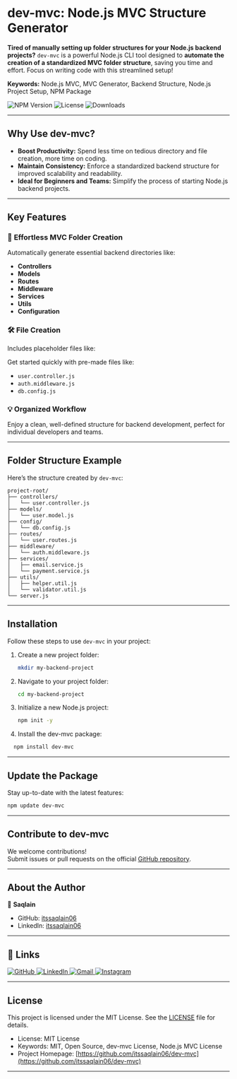# dev-mvc: Node.js MVC Structure Generator

**Tired of manually setting up folder structures for your Node.js backend projects?** `dev-mvc` is a powerful Node.js CLI tool designed to **automate the creation of a standardized MVC folder structure**, saving you time and effort. Focus on writing code with this streamlined setup!

**Keywords:** Node.js MVC, MVC Generator, Backend Structure, Node.js Project Setup, NPM Package

![NPM Version](https://img.shields.io/npm/v/dev-mvc) ![License](https://img.shields.io/npm/l/dev-mvc) ![Downloads](https://img.shields.io/npm/dw/dev-mvc)

---

## Why Use dev-mvc?

- **Boost Productivity:** Spend less time on tedious directory and file creation, more time on coding.
- **Maintain Consistency:** Enforce a standardized backend structure for improved scalability and readability.
- **Ideal for Beginners and Teams:** Simplify the process of starting Node.js backend projects.

---

## Key Features

### 🚀 **Effortless MVC Folder Creation**

Automatically generate essential backend directories like:

- **Controllers**
- **Models**
- **Routes**
- **Middleware**
- **Services**
- **Utils**
- **Configuration**

### 🛠️ **File Creation**

Includes placeholder files like:

Get started quickly with pre-made files like:

- `user.controller.js`
- `auth.middleware.js`
- `db.config.js`

### 💡 **Organized Workflow**

Enjoy a clean, well-defined structure for backend development, perfect for individual developers and teams.

---

## Folder Structure Example

Here’s the structure created by `dev-mvc`:

```
project-root/
├── controllers/
│   └── user.controller.js
├── models/
│   └── user.model.js
├── config/
│   └── db.config.js
├── routes/
│   └── user.routes.js
├── middleware/
│   └── auth.middleware.js
├── services/
│   ├── email.service.js
│   └── payment.service.js
├── utils/
│   ├── helper.util.js
│   └── validator.util.js
└── server.js
```

---

## Installation

Follow these steps to use `dev-mvc` in your project:

1. Create a new project folder:

   ```bash
   mkdir my-backend-project
   ```

2. Navigate to your project folder:

   ```bash
   cd my-backend-project
   ```

3. Initialize a new Node.js project:

   ```bash
   npm init -y
   ```

4. Install the dev-mvc package:

 ```bash
   npm install dev-mvc
   ```

---

## Update the Package

Stay up-to-date with the latest features:

```bash
npm update dev-mvc
```

---

## Contribute to dev-mvc

We welcome contributions!  
Submit issues or pull requests on the official [GitHub repository](https://github.com/itssaqlain06/dev-mvc).

---

## About the Author

👤 **Saqlain**

- GitHub: [itssaqlain06](https://github.com/itssaqlain06)
- LinkedIn: [itssaqlain06](https://www.linkedin.com/in/itssaqlain06/)

---

## 🔗 Links

<a href="https://github.com/itssaqlain06" target="_blank">
  <img src="https://img.shields.io/badge/itssaqlain06-181717?style=for-the-badge&logo=github&logoColor=white" alt="GitHub">
</a>
<a href="https://linkedin.com/in/itssaqlain06" target="_blank">
  <img src="https://img.shields.io/badge/-itssaqlain06-0077B5?style=for-the-badge&logo=linkedin&logoColor=white" alt="LinkedIn">
</a>
<a href="mailto:itssaqlain06@gmail.com" target="_blank">
  <img src="https://img.shields.io/badge/-itssaqlain06-D14836?style=for-the-badge&logo=gmail&logoColor=white" alt="Gmail">
</a>
<a href="https://www.instagram.com/itssaqlain06" target="_blank">
  <img src="https://img.shields.io/badge/-itssaqlain06-E4405F?style=for-the-badge&logo=instagram&logoColor=white" alt="Instagram">
</a>


---

## License

This project is licensed under the MIT License. See the [LICENSE](./LICENSE) file for details.

- License: MIT License
- Keywords: MIT, Open Source, dev-mvc License, Node.js MVC License
- Project Homepage: [https://github.com/itssaqlain06/dev-mvc](https://github.com/itssaqlain06/dev-mvc)

---